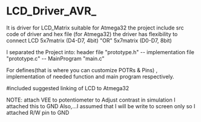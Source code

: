 # LCD_Driver_AVR_

It is driver for LCD_Matrix suitable for Atmega32
the project include src code of driver and hex file (for Atmega32) 
the driver has flexibility to connect LCD 5x7matrix (D4-D7, 4bit) "OR" 5x7matrix (D0-D7, 8bit)


I separated the Project into: header file "prototype.h" -- implementation file "prototype.c" -- MainProgram "main.c"

For defines(that is where you can customize POTRs & Pins) , implementation of needed function and main program respectively.



#included suggested linking of LCD to Atmega32

NOTE: attach VEE to potentiometer to Adjust contrast in simulation I attached this to GND 
Also,...I assumed that I will be write to screen only so I attached R/W pin to GND
